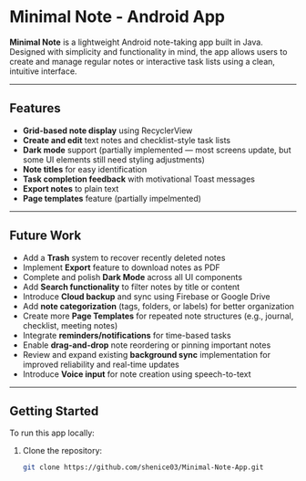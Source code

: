 # Minimal Note - Android App

**Minimal Note** is a lightweight Android note-taking app built in Java. Designed with simplicity and functionality in mind, the app allows users to create and manage regular notes or interactive task lists using a clean, intuitive interface.

---

## Features

- **Grid-based note display** using RecyclerView
- **Create and edit** text notes and checklist-style task lists
- **Dark mode** support (partially implemented — most screens update, but some UI elements still need styling adjustments)
- **Note titles** for easy identification
- **Task completion feedback** with motivational Toast messages
- **Export notes** to plain text
- **Page templates** feature (partially impelmented)

---

## Future Work

- Add a **Trash** system to recover recently deleted notes  
- Implement **Export** feature to download notes as PDF
- Complete and polish **Dark Mode** across all UI components  
- Add **Search functionality** to filter notes by title or content  
- Introduce **Cloud backup** and sync using Firebase or Google Drive  
- Add **note categorization** (tags, folders, or labels) for better organization  
- Create more **Page Templates** for repeated note structures (e.g., journal, checklist, meeting notes)  
- Integrate **reminders/notifications** for time-based tasks  
- Enable **drag-and-drop** note reordering or pinning important notes
- Review and expand existing **background sync** implementation for improved reliability and real-time updates 
- Introduce **Voice input** for note creation using speech-to-text

---

## Getting Started

To run this app locally:

1. Clone the repository:
   ```bash
   git clone https://github.com/shenice03/Minimal-Note-App.git
